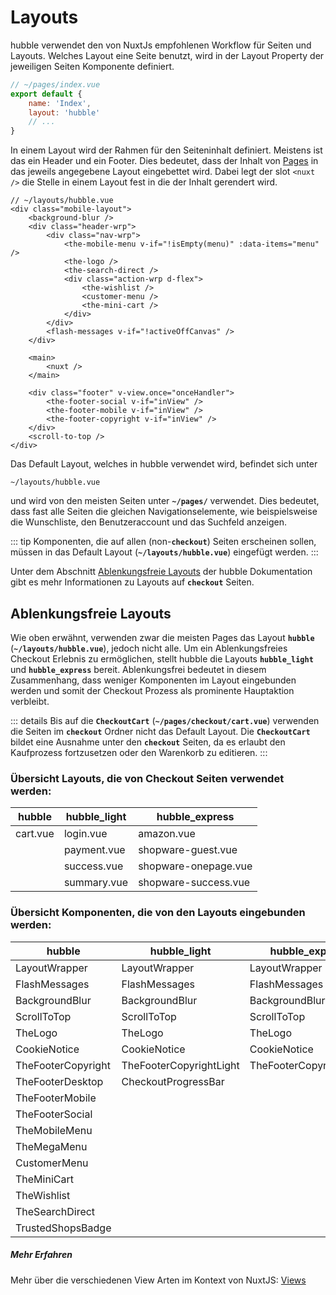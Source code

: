 # Layouts

hubble verwendet den von NuxtJs empfohlenen Workflow für Seiten und Layouts. 
Welches Layout eine Seite benutzt, wird in der Layout Property der jeweiligen Seiten Komponente definiert. 

``` js
// ~/pages/index.vue
export default {
    name: 'Index',
    layout: 'hubble'
    // ...
}
```

In einem Layout wird der Rahmen für den Seiteninhalt definiert. 
Meistens ist das ein Header und ein Footer. 
Dies bedeutet, dass der Inhalt von [Pages](pagetypes.md) in das jeweils angegebene Layout eingebettet wird.
Dabei legt der slot `<nuxt />` die Stelle in einem Layout fest in die der Inhalt gerendert wird.

``` vue{19}
// ~/layouts/hubble.vue
<div class="mobile-layout">
    <background-blur />
    <div class="header-wrp">
        <div class="nav-wrp">
            <the-mobile-menu v-if="!isEmpty(menu)" :data-items="menu" />
            <the-logo />
            <the-search-direct />
            <div class="action-wrp d-flex">
                <the-wishlist />
                <customer-menu />
                <the-mini-cart />
            </div>
        </div>
        <flash-messages v-if="!activeOffCanvas" />
    </div>

    <main>
        <nuxt />
    </main>

    <div class="footer" v-view.once="onceHandler">
        <the-footer-social v-if="inView" />
        <the-footer-mobile v-if="inView" />
        <the-footer-copyright v-if="inView" />
    </div>
    <scroll-to-top />
</div>
```

Das Default Layout, welches in hubble verwendet wird, befindet sich unter
```
~/layouts/hubble.vue
```
und wird von den meisten Seiten unter __`~/pages/`__ verwendet.
Dies bedeutet, dass fast alle Seiten die gleichen Navigationselemente, wie beispielsweise die Wunschliste, den Benutzeraccount
und das Suchfeld anzeigen.

::: tip
Komponenten, die auf allen (non-__`checkout`__) Seiten erscheinen sollen, müssen in das Default Layout (__`~/layouts/hubble.vue`__) eingefügt werden.
:::

Unter dem Abschnitt [Ablenkungsfreie Layouts](layouts.md#ablenkungsfreie-layouts) der hubble Dokumentation gibt es mehr Informationen zu Layouts auf __`checkout`__ Seiten.


## Ablenkungsfreie Layouts

Wie oben erwähnt, verwenden zwar die meisten Pages das Layout __`hubble`__ (__`~/layouts/hubble.vue`__), jedoch nicht alle.
Um ein Ablenkungsfreies Checkout Erlebnis zu ermöglichen, stellt hubble die Layouts __`hubble_light`__ und __`hubble_express`__ bereit. 
Ablenkungsfrei bedeutet in diesem Zusammenhang, dass weniger Komponenten im Layout eingebunden werden und somit der Checkout
Prozess als prominente Hauptaktion verbleibt.

::: details
Bis auf die __`CheckoutCart`__ (__`~/pages/checkout/cart.vue`__) verwenden die Seiten im
__`checkout`__ Ordner nicht das Default Layout.
Die __`CheckoutCart`__ bildet eine Ausnahme unter den __`checkout`__ Seiten, da es erlaubt den Kaufprozess fortzusetzen
oder den Warenkorb zu editieren.
:::


### Übersicht Layouts, die von Checkout Seiten verwendet werden:
| hubble | hubble_light | hubble_express | 
| --- | --- | --- |
| cart.vue | login.vue | amazon.vue |
|  | payment.vue | shopware-guest.vue |
|  | success.vue | shopware-onepage.vue |
|  | summary.vue | shopware-success.vue |


### Übersicht Komponenten, die von den Layouts eingebunden werden:

| hubble | hubble_light | hubble_express | 
| --- | --- | --- |
| LayoutWrapper | LayoutWrapper | LayoutWrapper |
| FlashMessages | FlashMessages | FlashMessages |
| BackgroundBlur | BackgroundBlur | BackgroundBlur |
| ScrollToTop | ScrollToTop | ScrollToTop |
| TheLogo | TheLogo | TheLogo |
| CookieNotice | CookieNotice | CookieNotice |
| TheFooterCopyright | TheFooterCopyrightLight | TheFooterCopyrightLight |
| TheFooterDesktop | CheckoutProgressBar |  |
| TheFooterMobile |  |  |
| TheFooterSocial |  |  |
| TheMobileMenu |  |  |
| TheMegaMenu |  |  |
| CustomerMenu |  |  |
| TheMiniCart |  |  |
| TheWishlist |  |  |
| TheSearchDirect |  |  |
| TrustedShopsBadge |  |  |


##### Mehr Erfahren
Mehr über die verschiedenen View Arten im Kontext von NuxtJS: [Views](https://nuxtjs.org/guide/views)

